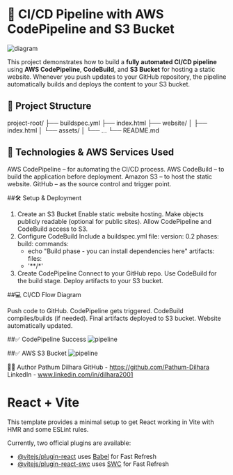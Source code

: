 # 🚀 CI/CD Pipeline with AWS CodePipeline and S3 Bucket

![diagram](e-commerce-web-site/images/diagram.png)

This project demonstrates how to build a **fully automated CI/CD pipeline** using **AWS CodePipeline**, **CodeBuild**, and **S3 Bucket** for hosting a static website. Whenever you push updates to your GitHub repository, the pipeline automatically builds and deploys the content to your S3 bucket.

## 📁 Project Structure

project-root/
├── buildspec.yml
├── index.html
├── website/
│   ├── index.html
│   └── assets/
│       └── ...
└── README.md

## 🔧 Technologies & AWS Services Used

AWS CodePipeline – for automating the CI/CD process.
AWS CodeBuild – to build the application before deployment.
Amazon S3 – to host the static website.
GitHub – as the source control and trigger point.

##🛠️ Setup & Deployment

1. Create an S3 Bucket
    Enable static website hosting.
    Make objects publicly readable (optional for public sites).
    Allow CodePipeline and CodeBuild access to S3.
2. Configure CodeBuild
    Include a buildspec.yml file:
version: 0.2
phases:
  build:
    commands:
      - echo "Build phase - you can install dependencies here"
artifacts:
  files:
    - '**/*'
4. Create CodePipeline
   Connect to your GitHub repo.
   Use CodeBuild for the build stage.
   Deploy artifacts to your S3 bucket.


##💻 CI/CD Flow Diagram

Push code to GitHub.
CodePipeline gets triggered.
CodeBuild compiles/builds (if needed).
Final artifacts deployed to S3 bucket.
Website automatically updated.

##✅ CodePipeline Success
![pipeline](e-commerce-web-site/images/pipeline.png)

##✅ AWS S3 Bucket
![pipeline](e-commerce-web-site/images/bucket.png)

🧑‍💻 Author
Pathum Dilhara
GitHub - https://github.com/Pathum-Dilhara
LinkedIn - www.linkedin.com/in/dilhara2001


# React + Vite

This template provides a minimal setup to get React working in Vite with HMR and some ESLint rules.

Currently, two official plugins are available:

- [@vitejs/plugin-react](https://github.com/vitejs/vite-plugin-react/blob/main/packages/plugin-react/README.md) uses [Babel](https://babeljs.io/) for Fast Refresh
- [@vitejs/plugin-react-swc](https://github.com/vitejs/vite-plugin-react-swc) uses [SWC](https://swc.rs/) for Fast Refresh
